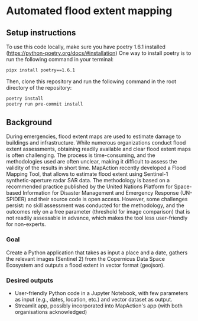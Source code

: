 # Automated flood extent mapping

## Setup instructions
To use this code locally, make sure you have poetry 1.6.1 installed (https://python-poetry.org/docs/#installation)
One way to install poetry is to run the following command in your terminal:

```bash
pipx install poetry==1.6.1
```

Then, clone this repository and run the following command in the root directory of the repository:

```bash
poetry install
poetry run pre-commit install
```

## Background

During emergencies, flood extent maps are used to estimate damage to buildings and infrastructure. While numerous organizations conduct flood extent assessments, obtaining readily available and clear flood extent maps is often challenging. The process is time-consuming, and the methodologies used are often unclear, making it difficult to assess the validity of the results in short time. MapAction recently developed a Flood Mapping Tool, that allows to estimate flood extent using Sentinel-1 synthetic-aperture radar SAR data. The methodology is based on a recommended practice published by the United Nations Platform for Space-based Information for Disaster Management and Emergency Response (UN-SPIDER) and their source code is open access. However, some challenges persist: no skill assessment was conducted for the methodology, and the outcomes rely on a free parameter (threshold for image comparison) that is not readily assessable in advance, which makes the tool less user-friendly for non-experts.

### Goal

Create a Python application that takes as input a place and a date, gathers the relevant images (Sentinel 2) from the Copernicus Data Space Ecosystem and outputs a flood extent in vector format (geojson).


### Desired outputs

- User-friendly Python code in a Jupyter Notebook, with few parameters as input (e.g., dates, location, etc.) and vector dataset as output.
- Streamlit app, possibly incorporated into MapAction's app (with both organisations acknowledged)
